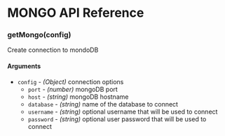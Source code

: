 # MONGO API Reference

### getMongo(config)

Create connection to mondoDB

#### Arguments
- `config` - *(Object)* connection options
  - `port` - *(number)* mongoDB port
  - `host` - *(string)* mongoDB hostname
  - `database` - *(string)* name of the database to connect
  - `username` - *(string)* optional username that will be used to connect
  - `password` - *(string)* optional user password that will be used to connect

